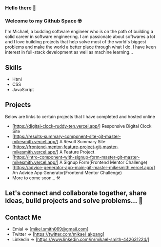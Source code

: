 ### Hello there 👋
### Welcome to my Github Space 🤓

I'm Michael, a budding software engineer who is on the path of building a solid career in software engineering. I am passionate about softwares a lot and I love building projects that help solve most of the world's biggest problems and make the world a better place through what I do. I have keen interest in full-stack development as well as machine learning...

## Skills
- Html
- CSS
- JavaScript
## Projects
Below are links to certain projects that I have completed and hosted online
- [https://digital-clock-ruddy-ten.vercel.app/] Responsive Digital Clock Site
- [https://results-summary-component-site-git-master-mikesmith.vercel.app/] A Result Summary Site
- [https://frontend-mentor-feature-project-git-master-mikesmith.vercel.app/] A Feature Project.
- [https://intro-component-with-signup-form-master-git-master-mikesmith.vercel.app/] A Signup Form(Frontend Mentor Challenge)
- [https://advice-generator-app-main-git-master-mikesmith.vercel.app/] An Advice App Generator(Frontend Mentor Challenge)
- More to come soon... ⚒️
## Let's connect and collaborate together, share ideas, build projects and solve problems... 🥂
## Contact Me
- Emial =>  [mikel.smith069@gmail.com]
- Twitter => [https://twitter.com/mikael_akpang]
- Linkedin => [https://www.linkedin.com/in/mikael-smith-442631224/]
